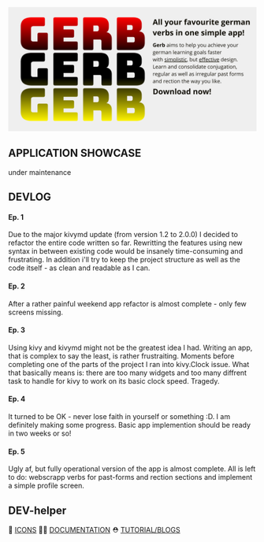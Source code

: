<p align="center">
  <img src="GERB.png" alt="banner"/>
</p>

## APPLICATION SHOWCASE

under maintenance

## DEVLOG

#### Ep. 1
Due to the major kivymd update (from version 1.2 to 2.0.0) I decided to refactor the entire code written so far. Rewritting the features using new syntax in between existing code would be insanely time-consuming and frustrating. In addition i'll try to keep the project structure as well as the code itself - as clean and readable as I can.

#### Ep. 2
After a rather painful weekend app refactor is almost complete - only few screens missing.

#### Ep. 3
Using kivy and kivymd might not be the greatest idea I had. Writing an app, that is complex to say the least, is rather frustraiting. Moments before completing one of the parts of the project I ran into kivy.Clock issue. What that basically means is: there are too many widgets and too many diffrent task to handle for kivy to work on its basic clock speed. Tragedy.

#### Ep. 4
It turned to be OK - never lose faith in yourself or something :D. I am definitely making some progress. Basic app implemention should be ready in two weeks or so!

#### Ep. 5
Ugly af, but fully operational version of the app is almost complete. All is left to do: webscrapp verbs for past-forms and rection sections and implement a simple profile screen.

## DEV-helper
🦄 [ICONS](https://pictogrammers.com/library/mdi/)
🐕‍🦺 [DOCUMENTATION](https://kivymd.readthedocs.io/en/1.1.1/)
⛑️ [TUTORIAL/BLOGS](https://www.section.io/engineering-education/using-django-in-kivy-application/)
